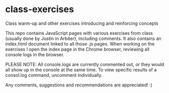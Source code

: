 # class-exercises
Class warm-up and other exercises introducing and reinforcing concepts

This repo contains JavaScript pages with various exercises from class (usually done by Justin in Arbiter), including comments. 
It also contains an index.html document linked to all those .js pages. When working on the exercises I open the index page in the Chrome browser, reviewing all console logs in the browser.

PLEASE NOTE: All console.logs are currently commented out, or they would all show up in the console at the same time. To view specific results of a consol.log command, uncomment individually. 

Any comments, suggestions and recommendations are appreciated! :)
